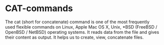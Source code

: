 # CAT-commands

The cat (short for concatenate) command is one of the most frequently used flexible commands on Linux, Apple Mac OS X, Unix, *BSD (FreeBSD / OpenBSD / NetBSD) operating systems.
It reads data from the file and gives their content as output. It helps us to create, view, concatenate files.
